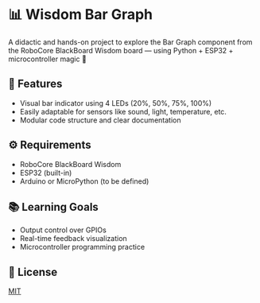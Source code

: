 # 📊 Wisdom Bar Graph

A didactic and hands-on project to explore the Bar Graph component from the RoboCore BlackBoard Wisdom board — using Python + ESP32 + microcontroller magic 💛

## 🚀 Features
- Visual bar indicator using 4 LEDs (20%, 50%, 75%, 100%)
- Easily adaptable for sensors like sound, light, temperature, etc.
- Modular code structure and clear documentation

## ⚙️ Requirements
- RoboCore BlackBoard Wisdom
- ESP32 (built-in)
- Arduino or MicroPython (to be defined)

## 📚 Learning Goals
- Output control over GPIOs
- Real-time feedback visualization
- Microcontroller programming practice

## 🔧 License
[MIT](LICENSE)

